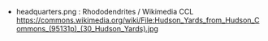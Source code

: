 - headquarters.png : Rhododendrites / Wikimedia CCL https://commons.wikimedia.org/wiki/File:Hudson_Yards_from_Hudson_Commons_(95131p)_(30_Hudson_Yards).jpg
